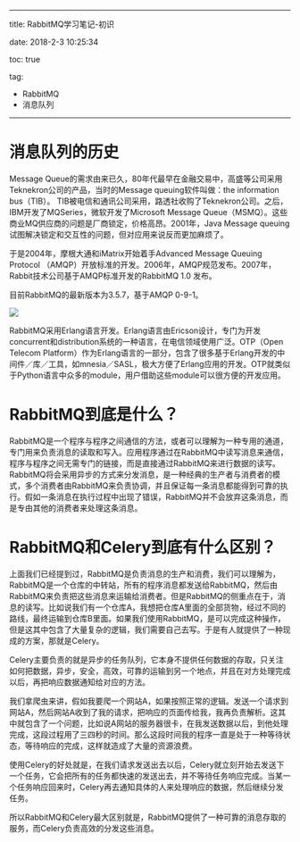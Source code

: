 ----------
title: RabbitMQ学习笔记-初识

date: 2018-2-3 10:25:34 

toc: true

tag: 

- RabbitMQ
- 消息队列

----------

# 消息队列的历史 

Message Queue的需求由来已久，80年代最早在金融交易中，高盛等公司采用Teknekron公司的产品，当时的Message queuing软件叫做：the information bus（TIB）。 TIB被电信和通讯公司采用，路透社收购了Teknekron公司。之后，IBM开发了MQSeries，微软开发了Microsoft Message Queue（MSMQ）。这些商业MQ供应商的问题是厂商锁定，价格高昂。2001年，Java Message queuing试图解决锁定和交互性的问题，但对应用来说反而更加麻烦了。

于是2004年，摩根大通和iMatrix开始着手Advanced Message Queuing Protocol （AMQP）开放标准的开发。2006年，AMQP规范发布。2007年，Rabbit技术公司基于AMQP标准开发的RabbitMQ 1.0 发布。

目前RabbitMQ的最新版本为3.5.7，基于AMQP 0-9-1。 

![](https://i.imgur.com/g3ImCQm.png)

RabbitMQ采用Erlang语言开发。Erlang语言由Ericson设计，专门为开发concurrent和distribution系统的一种语言，在电信领域使用广泛。OTP（Open Telecom Platform）作为Erlang语言的一部分，包含了很多基于Erlang开发的中间件／库／工具，如mnesia／SASL，极大方便了Erlang应用的开发。OTP就类似于Python语言中众多的module，用户借助这些module可以很方便的开发应用。

<!--more-->

# RabbitMQ到底是什么？

RabbitMQ是一个程序与程序之间通信的方法，或者可以理解为一种专用的通道，专门用来负责消息的读取和写入。应用程序通过在RabbitMQ中读写消息来通信，程序与程序之间无需专门的链接，而是直接通过RabbitMQ来进行数据的读写。RabbitMQ将会采用异步的方式来分发消息，是一种经典的生产者与消费者的模式，多个消费者由RabbitMQ来负责协调，并且保证每一条消息都能得到可靠的执行。假如一条消息在执行过程中出现了错误，RabbitMQ并不会放弃这条消息，而是专由其他的消费者来处理这条消息。

# RabbitMQ和Celery到底有什么区别？
上面我们已经提到过，RabbitMQ是负责消息的生产和消费，我们可以理解为，RabbitMQ是一个仓库的中转站，所有的程序消息都发送给RabbitMQ，然后由RabbitMQ来负责把这些消息来运输给消费者。但是RabbitMQ的侧重点在于，消息的读写。比如说我们有一个仓库A，我想把仓库A里面的全部货物，经过不同的路线，最终运输到仓库B里面。如果我们使用RabbitMQ，是可以完成这种操作，但是这其中包含了大量复杂的逻辑，我们需要自己去写。于是有人就提供了一种现成的方案，那就是Celery。

Celery主要负责的就是异步的任务队列，它本身不提供任何数据的存取，只关注如何把数据，异步，安全，高效，可靠的运输到另一个地点，并且在对方处理完成以后，再把响应数据通知给对应的方法。

我们拿爬虫来讲，假如我要爬一个网站A，如果按照正常的逻辑。发送一个请求到网站A，然后网站A收到了我的请求，把响应的页面传给我，我再负责解析。这其中就包含了一个问题，比如说A网站的服务器很卡，在我发送数据以后，到他处理完成，这段过程用了三四秒的时间。那么这段时间我的程序一直是处于一种等待状态，等待响应的完成，这样就造成了大量的资源浪费。

使用Celery的好处就是，在我们请求发送出去以后，Celery就立刻开始去发送下一个任务，它会把所有的任务都快速的发送出去，并不等待任务响应完成。当某一个任务响应回来时，Celery再去通知具体的人来处理响应的数据，然后继续分发任务。

所以RabbitMQ和Celery最大区别就是，RabbitMQ提供了一种可靠的消息存取的服务，而Celery负责高效的分发这些消息。
